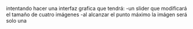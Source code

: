 intentando hacer una interfaz grafica que tendrá:
-un slider que modificará el tamaño de cuatro imágenes
-al alcanzar el punto máximo la imágen será solo una
